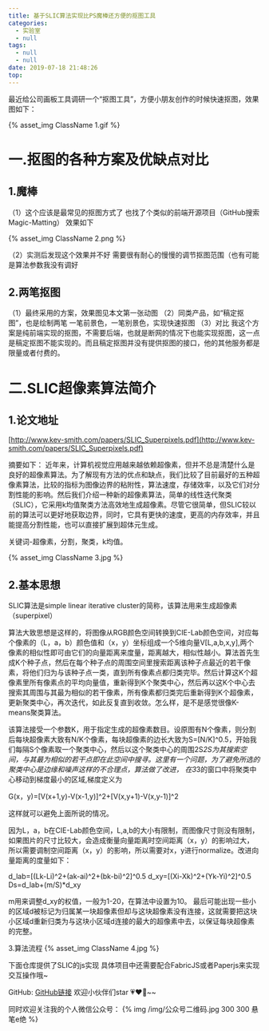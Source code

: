 ```yaml
---
title: 基于SLIC算法实现比PS魔棒还方便的抠图工具
categories:
  - 实验室
  - null
tags:
  - null
  - null
date: 2019-07-18 21:48:26
top:
---
```


最近给公司画板工具调研一个“抠图工具”，方便小朋友创作的时候快速抠图，效果图如下：

{% asset_img ClassName 1.gif %}

# 一.抠图的各种方案及优缺点对比

## 1.魔棒

（1）这个应该是最常见的抠图方式了
也找了个类似的前端开源项目（GitHub搜索Magic-Matting）
效果如下

{% asset_img ClassName 2.png %}

（2）实测后发现这个效果并不好
需要很有耐心的慢慢的调节抠图范围（也有可能是算法参数我没有调好

## 2.两笔抠图
（1）最终采用的方案，效果图见本文第一张动图
（2）同类产品，如“稿定抠图”，也是绘制两笔
一笔前景色，一笔别景色，实现快速抠图
（3）对比
我这个方案是纯前端实现的抠图，不需要后端，也就是断网的情况下也能实现抠图，这一点是稿定抠图不能实现的。而且稿定抠图并没有提供抠图的接口，他的其他服务都是限量或者付费的。

# 二.SLIC超像素算法简介

## 1.论文地址
[http://www.kev-smith.com/papers/SLIC_Superpixels.pdf](http://www.kev-smith.com/papers/SLIC_Superpixels.pdf)

摘要如下：
       近年来，计算机视觉应用越来越依赖超像素，但并不总是清楚什么是良好的超像素算法。为了解现有方法的优点和缺点，我们比较了目前最好的五种超像素算法，比较的指标为图像边界的粘附性，算法速度，存储效率，以及它们对分割性能的影响。然后我们介绍一种新的超像素算法，简单的线性迭代聚类（SLIC），它采用k均值聚类方法高效地生成超像素。尽管它很简单，但SLIC较以前的算法可以更好地获取边界，同时，它具有更快的速度，更高的内存效率，并且能提高分割性能，也可以直接扩展到超体元生成。

关键词-超像素，分割，聚类，k均值。


{% asset_img ClassName 3.jpg %}

## 2.基本思想
SLIC算法是simple linear iterative cluster的简称，该算法用来生成超像素（superpixel）

算法大致思想是这样的，将图像从RGB颜色空间转换到CIE-Lab颜色空间，对应每个像素的（L，a，b）颜色值和（x，y）坐标组成一个5维向量V[L,a,b,x,y],两个像素的相似性即可由它们的向量距离来度量，距离越大，相似性越小。
​
算法首先生成K个种子点，然后在每个种子点的周围空间里搜索距离该种子点最近的若干像素，将他们归为与该种子点一类，直到所有像素点都归类完毕。然后计算这K个超像素里所有像素点的平均向量值，重新得到K个聚类中心，然后再以这K个中心去搜索其周围与其最为相似的若干像素，所有像素都归类完后重新得到K个超像素，更新聚类中心，再次迭代，如此反复直到收敛。怎么样，是不是感觉很像K-means聚类算法。

该算法接受一个参数K，用于指定生成的超像素数目。设原图有N个像素，则分割后每块超像素大致有N/K个像素，每块超像素的边长大致为S=[N/K]^0.5，开始我们每隔S个像素取一个聚类中心，然后以这个聚类中心的周围2S*2S为其搜索空间，与其最为相似的若干点即在此空间中搜寻。这里有一个问题，为了避免所选的聚类中心是边缘和噪声这样的不合理点，算法做了改进， 在3*3的窗口中将聚类中心移动到梯度最小的区域,梯度定义为

G(x，y)=[V(x+1,y)-V(x-1,y)]^2+[V(x,y+1)-V(x,y-1)]^2

这样就可以避免上面所说的情况。

因为L，a，b在CIE-Lab颜色空间，L,a,b的大小有限制，而图像尺寸则没有限制，如果图片的尺寸比较大，会造成衡量向量距离时空间距离（x，y）的影响过大，所以需要调制空间距离（x，y）的影响，所以需要对x，y进行normalize。改进向量距离的度量如下：

d_lab=[(Lk-Li)^2+(ak-ai)^2+(bk-bi)^2]^0.5
d_xy=[(Xi-Xk)^2+(Yk-Yi)^2]^0.5
Ds=d_lab+(m/S)*d_xy

m用来调整d_xy的权值，一般为1-20，在算法中设置为10。
最后可能出现一些小的区域d被标记为归属某一块超像素但却与这块超像素没有连接，这就需要把这块小区域d重新归类为与这块小区域d连接的最大的超像素中去，以保证每块超像素的完整。

3.算法流程
{% asset_img ClassName 4.jpg %}

下面仓库提供了SLIC的js实现
具体项目中还需要配合FabricJS或者Paperjs来实现交互操作哦~

GitHub: [GitHub链接](https://github.com/yllg/SLIC-ImageSegmentation)
欢迎小伙伴们star 💗❤️💖~~

同时欢迎关注我的个人微信公众号：
{% img  /img/公众号二维码.jpg 300 300 悬笔e绝 %}